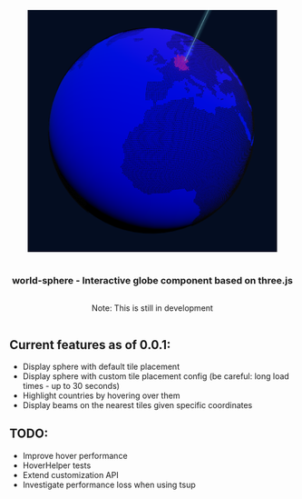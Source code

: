 <div align="center" style="display:flex;flex-direction:column;">
    <p>
        <img width="440" src="./public/screenshot.png" alt="Screenshot: World Sphere Globe with a beam" />
    </p>
    <h3>world-sphere - Interactive globe component based on three.js</h3>
    <p>Note: This is still in development</p>
</div>

## Current features as of 0.0.1:

-   Display sphere with default tile placement
-   Display sphere with custom tile placement config (be careful: long load times - up to 30 seconds)
-   Highlight countries by hovering over them
-   Display beams on the nearest tiles given specific coordinates

## TODO:

-   Improve hover performance
-   HoverHelper tests
-   Extend customization API
-   Investigate performance loss when using tsup
